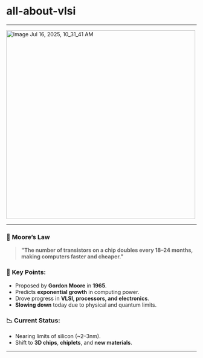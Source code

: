 # all-about-vlsi
---
<img width="500" height="500" alt=" Image Jul 16, 2025, 10_31_41 AM" src="https://github.com/user-attachments/assets/c336601f-6c87-417a-92d0-82d594351373" />

---

### 📏 **Moore’s Law**

> **"The number of transistors on a chip doubles every 18–24 months, making computers faster and cheaper."**
### 🔑 **Key Points:**

* Proposed by **Gordon Moore** in **1965**.
* Predicts **exponential growth** in computing power.
* Drove progress in **VLSI, processors, and electronics**.
* **Slowing down** today due to physical and quantum limits.

### 📉 **Current Status:**

* Nearing limits of silicon (\~2–3nm).
* Shift to **3D chips**, **chiplets**, and **new materials**.

---
